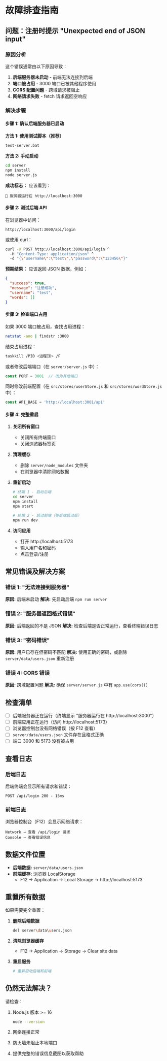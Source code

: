 # 故障排查指南

## 问题：注册时提示 "Unexpected end of JSON input"

### 原因分析
这个错误通常由以下原因导致：
1. **后端服务器未启动** - 前端无法连接到后端
2. **端口被占用** - 3000 端口已被其他程序使用
3. **CORS 配置问题** - 跨域请求被阻止
4. **网络请求失败** - fetch 请求返回空响应

### 解决步骤

#### 步骤 1: 确认后端服务器已启动

**方法 1: 使用测试脚本（推荐）**
```bash
test-server.bat
```

**方法 2: 手动启动**
```bash
cd server
npm install
node server.js
```

**成功标志：**
应该看到：
```
🚀 服务器运行在 http://localhost:3000
```

#### 步骤 2: 测试后端 API

在浏览器中访问：
```
http://localhost:3000/api/login
```

或使用 curl：
```bash
curl -X POST http://localhost:3000/api/login ^
  -H "Content-Type: application/json" ^
  -d "{\"username\":\"test\",\"password\":\"123456\"}"
```

**预期结果：**
应该返回 JSON 数据，例如：
```json
{
  "success": true,
  "message": "注册成功",
  "username": "test",
  "words": []
}
```

#### 步骤 3: 检查端口占用

如果 3000 端口被占用，查找占用进程：
```bash
netstat -ano | findstr :3000
```

结束占用进程：
```bash
taskkill /PID <进程ID> /F
```

或者修改后端端口（在 `server/server.js` 中）：
```javascript
const PORT = 3001  // 改为其他端口
```

同时修改前端配置（在 `src/stores/userStore.js` 和 `src/stores/wordStore.js` 中）：
```javascript
const API_BASE = 'http://localhost:3001/api'
```

#### 步骤 4: 完整重启

1. **关闭所有窗口**
   - 关闭所有终端窗口
   - 关闭浏览器标签页

2. **清理缓存**
   - 删除 `server/node_modules` 文件夹
   - 在浏览器中清除网站数据

3. **重新启动**
   ```bash
   # 终端 1 - 启动后端
   cd server
   npm install
   npm start

   # 终端 2 - 启动前端（等后端启动后）
   npm run dev
   ```

4. **访问应用**
   - 打开 http://localhost:5173
   - 输入用户名和密码
   - 点击登录/注册

## 常见错误及解决方案

### 错误 1: "无法连接到服务器"
**原因:** 后端未启动
**解决:** 先启动后端 `npm run server`

### 错误 2: "服务器返回格式错误"
**原因:** 后端返回的不是 JSON
**解决:** 检查后端是否正常运行，查看终端错误日志

### 错误 3: "密码错误"
**原因:** 用户已存在但密码不匹配
**解决:** 使用正确的密码，或删除 `server/data/users.json` 重新注册

### 错误 4: CORS 错误
**原因:** 跨域配置问题
**解决:** 确保 `server/server.js` 中有 `app.use(cors())`

## 检查清单

- [ ] 后端服务器正在运行（终端显示 "服务器运行在 http://localhost:3000"）
- [ ] 前端应用正在运行（访问 http://localhost:5173）
- [ ] 浏览器控制台没有网络错误（按 F12 查看）
- [ ] `server/data/users.json` 文件存在且格式正确
- [ ] 端口 3000 和 5173 没有被占用

## 查看日志

### 后端日志
后端终端会显示所有请求和错误：
```
POST /api/login 200 - 15ms
```

### 前端日志
浏览器控制台（F12）会显示网络请求：
```
Network → 查看 /api/login 请求
Console → 查看错误信息
```

## 数据文件位置

- **后端数据:** `server/data/users.json`
- **前端缓存:** 浏览器 LocalStorage
  - F12 → Application → Local Storage → http://localhost:5173

## 重置所有数据

如果需要完全重置：

1. **删除后端数据**
   ```bash
   del server\data\users.json
   ```

2. **清除浏览器缓存**
   - F12 → Application → Storage → Clear site data

3. **重启服务**
   ```bash
   # 重新启动后端和前端
   ```

## 仍然无法解决？

请检查：
1. Node.js 版本 >= 16
   ```bash
   node --version
   ```

2. 网络连接正常

3. 防火墙未阻止本地端口

4. 提供完整的错误信息截图以获取帮助


